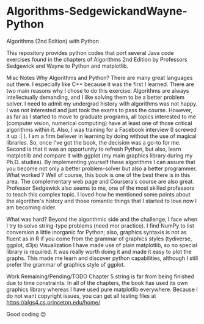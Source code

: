 # Algorithms-SedgewickandWayne-Python


Algorithms (2nd Edition) with Python

This repository provides python codes that port several Java code exercises found in the chapters of Algorithms 2nd Edition by Professors Sedgewick and Wayne to Python and matplotlib.

Misc Notes
Why Algorithms and Python? There are many great languages out there. I especially like C++ because it was the first I learned. There are two main reasons why I chose to do this exercise:
Algorithms are always intellectually demanding, and I like solving them to be a better problem solver. I need to admit my undergrad history with algorithms was not happy. I was not interested and just took the exams to pass the course. However, as far as I started to move to graduate programs, all topics interested to me (computer vision, numerical computing) have at least one of those critical algorithms within it. Also, I was training for a Facebook interview (I screwed it up :| ). I am a firm believer in learning by doing without the use of magical libraries. So, once I've got the book, the decision was a go-to for me. 
Second is that it was an opportunity to refresh Python, but also, learn matplotlib and compare it with ggplot (my main graphics library during my Ph.D. studies). By implementing yourself these algorithms I can assure that you become not only a better problem-solver but also a better programmer.
What worked ? Well of course, this book is one of the best there is in this area. The complementary web page and Coursera's course are also great. Professor Sedgewick also seems to me, one of the most skilled professors to teach this complex topic. I loved how he mentioned some points about the algorithm's history and those romantic things that I started to love now I am becoming older. 

What was hard? Beyond the algorithmic side and the challenge, I face when I try to solve string-type problems (need mor practice). I find NumPy to list conversion a little inorganic for Python; also, graphics syntaxis is not as fluent as in R if you come from the grammar of graphics styles (tydiverse, ggplot, d3js)
Visualization I have made use of plain matplotlib, so no special library is required. It was really worth doing it and made it easy to plot the graphs. This made me learn and discover python capabilities, although I still prefer the grammar of graphics style of ggplot. 

Work Remaining/Pending/TODO
Chapter 5 string is far from being finished due to time constraints. 
In all of the chapters, the book has used its own graphics library whereas I have used pure matplotlib everywhere. Because I do not want copyright issues, you can get all testing files at https://algs4.cs.princeton.edu/home/

Good coding 😊
